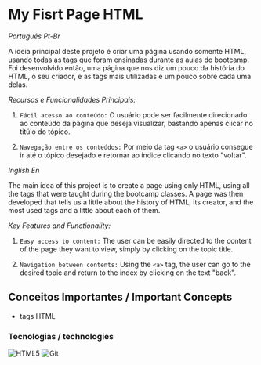 # My Fisrt Page HTML

_Português Pt-Br_

A ideia principal deste projeto é criar uma página usando somente HTML, usando todas as tags que foram ensinadas durante as aulas do bootcamp. Foi desenvolvido então, uma página que nos diz um pouco da história do HTML, o seu criador, e as tags mais utilizadas e um pouco sobre cada uma delas.

*Recursos e Funcionalidades Principais:*

1. `Fácil acesso ao conteúdo:` O usuário pode ser facilmente direcionado ao conteúdo da página que deseja visualizar, bastando apenas clicar no titúlo do tópico.

2. `Navegação entre os conteúdos:` Por meio da tag `<a>` o usuário consegue ir até o tópico desejado e retornar ao índice clicando no texto "voltar".


_Inglish En_

The main idea of ​​this project is to create a page using only HTML, using all the tags that were taught during the bootcamp classes. A page was then developed that tells us a little about the history of HTML, its creator, and the most used tags and a little about each of them.

*Key Features and Functionality:*

1. `Easy access to content:` The user can be easily directed to the content of the page they want to view, simply by clicking on the topic title.

2. `Navigation between contents:` Using the `<a>` tag, the user can go to the desired topic and return to the index by clicking on the text "back".

## Conceitos Importantes / Important Concepts

- tags HTML

### Tecnologias / technologies

![HTML5](https://img.shields.io/badge/HTML5-000?style=for-the-badge&logo=html5)
![Git](https://img.shields.io/badge/Git-000?style=for-the-badge&logo=git)
